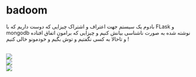 # badoom
بادوم یک سیستم جهت اعتراف و اشتراک چیزایی که دوست داریم که با FLask و mongodb نوشته شده به صورت ناشناسی بیانش کنیم و چیزایی که برامون اتفاق افتاده و تاحالا به کسی نگفتیم و توش بگیم و خودمونو خالی کنیم !

<br>
<img src="https://s4.uupload.ir/files/screenshot_from_2021-12-07_10-37-53_go0a.png">
<br>
<img src="https://s4.uupload.ir/files/screenshot_from_2021-12-07_10-37-59_x0cf.png">
<br>
<img src="https://s4.uupload.ir/files/screenshot_from_2021-12-07_10-38-08_4nzn.png">
